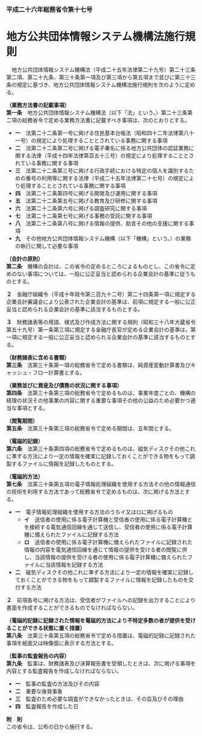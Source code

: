 ### 平成二十六年総務省令第十七号  
# 地方公共団体情報システム機構法施行規則  
　地方公共団体情報システム機構法（平成二十五年法律第二十九号）第二十三条第二項、第二十九条、第三十条第一項及び第三項から第五項まで並びに第三十三条の規定に基づき、地方公共団体情報システム機構法施行規則を次のように定める。  
  
**（業務方法書の記載事項）**  
**第一条**　地方公共団体情報システム機構法（以下「法」という。）第二十三条第二項の総務省令で定める業務方法書に記載すべき事項は、次のとおりとする。  
* **一**　法第二十二条第一号に掲げる住民基本台帳法（昭和四十二年法律第八十一号）の規定により処理することとされている事務に関する事項  
* **二**　法第二十二条第二号に掲げる電子署名に係る地方公共団体の認証業務に関する法律（平成十四年法律第百五十三号）の規定により処理することとされている事務に関する事項  
* **三**　法第二十二条第三号に掲げる行政手続における特定の個人を識別するための番号の利用等に関する法律（平成二十五年法律第二十七号）の規定により処理することとされている事務に関する事項  
* **四**　法第二十二条第四号に掲げる開発及び運用に関する事項  
* **五**　法第二十二条第五号に掲げる教育及び研修に関する事項  
* **六**　法第二十二条第六号に掲げる調査研究に関する事項  
* **七**　法第二十二条第七号に掲げる事務の受託に関する事項  
* **八**　法第二十二条第八号に掲げる情報の提供、助言その他の支援に関する事項  
* **九**　その他地方公共団体情報システム機構（以下「機構」という。）の業務の執行に関して必要な事項  
  
**（会計の原則）**  
**第二条**　機構の会計は、この省令の定めるところによるものとし、この省令に定めのない事項については、一般に公正妥当と認められる企業会計の基準に従うものとする。  
  
**２**　金融庁組織令（平成十年政令第三百九十二号）第二十四条第一項に規定する企業会計審議会により公表された企業会計の基準は、前項に規定する一般に公正妥当と認められる企業会計の基準に該当するものとする。  
  
**３**　財務諸表等の用語、様式及び作成方法に関する規則（昭和三十八年大蔵省令第五十九号）第一条第三項に規定する金融庁長官が定める企業会計の基準は、第一項に規定する一般に公正妥当と認められる企業会計の基準に該当するものとする。  
  
**（財務諸表に含める書類）**  
**第三条**　法第三十条第一項の総務省令で定める書類は、純資産変動計算書及びキャッシュ・フロー計算書とする。  
  
**（業務並びに資産及び債務の状況に関する事項）**  
**第四条**　法第三十条第三項の総務省令で定めるものは、事業年度ごとの、機構の経理の状況その他事業の内容に関する重要な事項その他の公益のため必要かつ適当な事項とする。  
  
**（閲覧期間）**  
**第五条**　法第三十条第三項の総務省令で定める期間は、五年間とする。  
  
**（電磁的記録）**  
**第六条**　法第三十条第四項の総務省令で定めるものは、磁気ディスクその他これに準ずる方法により一定の情報を確実に記録しておくことができる物をもって調製するファイルに情報を記録したものとする。  
  
**（電磁的方法）**  
**第七条**　法第三十条第五項の電子情報処理組織を使用する方法その他の情報通信の技術を利用する方法であって総務省令で定めるものは、次に掲げる方法とする。  
* **一**　電子情報処理組織を使用する方法のうちイ又はロに掲げるもの  
	* **イ**　送信者の使用に係る電子計算機と受信者の使用に係る電子計算機とを接続する電気通信回線を通じて送信し、受信者の使用に係る電子計算機に備えられたファイルに記録する方法  
	* **ロ**　送信者の使用に係る電子計算機に備えられたファイルに記録された情報の内容を電気通信回線を通じて情報の提供を受ける者の閲覧に供し、当該情報の提供を受ける者の使用に係る電子計算機に備えられたファイルに当該情報を記録する方法  
* **二**　磁気ディスクその他これに準ずる方法により一定の情報を確実に記録しておくことができる物をもって調製するファイルに情報を記録したものを交付する方法  
  
**２**　前項各号に掲げる方法は、受信者がファイルへの記録を出力することにより書面を作成することができるものでなければならない。  
  
**（電磁的記録に記録された情報を電磁的方法により不特定多数の者が提供を受けることができる状態に置く措置）**  
**第八条**　法第三十条第五項の総務省令で定める措置は、電磁的記録に記録された事項を紙面又は映像面に表示する方法とする。  
  
**（監事の監査報告の内容）**  
**第九条**　監事は、財務諸表及び決算報告書を受領したときは、次に掲げる事項を内容とする監査報告を作成しなければならない。  
* **一**　監事の監査の方法及びその内容  
* **二**　重要な後発事象  
* **三**　監査のため必要な調査ができなかったときは、その旨及びその理由  
* **四**　監査報告を作成した日  
  
**附　則**  
この省令は、公布の日から施行する。  
  

